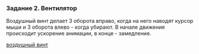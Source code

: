 ### Задание 2. Вентилятор
Воздушный винт делает 3 оборота вправо, когда на него наводят курсор мыши и 3 оборота влево - когда убирают. В начале движения происходит ускорение анимации, в конце - замедление.

[воздушный винт](http://cdn.onlinewebfonts.com/svg/download_537071.png)
